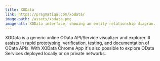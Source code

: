 ```yaml
---
title: XOData
link: https://pragmatiqa.com/xodata/
image-path: /assets/xodata.png
image-alt: XOData interface, showing an entity relationship diagram.
---
```

XOData is a generic online OData API/Service visualizer and explorer. It assists in rapid prototyping, verification, testing, and documentation of OData APIs. With XOData Chrome App it's also possible to explore OData Services deployed locally or on private networks.
